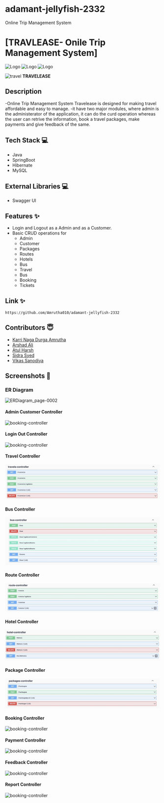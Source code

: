 # adamant-jellyfish-2332
Online Trip Management System
# [TRAVLEASE- Onile Trip Management System]
   ![Logo](https://img.shields.io/github/last-commit/Shibshankar01/-quizzical-drink-5030)
   ![Logo](https://img.shields.io/github/languages/code-size/Shibshankar01/-quizzical-drink-5030)
   ![Logo](https://img.shields.io/github/contributors/Shibshankar01/-quizzical-drink-5030)
   
   ![travel](https://img.icons8.com/office/1x/suitcase.png)
                       **TRAVELEASE**

  
 ## Description
   -Online Trip Management System Travelease is designed for making travel affordable and easy to manage.
   -it have two major modules, where admin is the administerator of the application, it can do the curd operation whereas the user can retrive the         information, book a travel packages, make payments and give feedback of the same.
     
 ## Tech Stack 💻
- Java
- SpringBoot
- Hibernate
- MySQL

## External Libraries 💻
- Swagger UI

## Features ✨

* Login and Logout as a Admin and as a Customer.
* Basic CRUD operations for 
  * Admin
  * Customer
  * Packages
  * Routes
  * Hotels
  * Bus
  * Travel
  * Bus
  * Booking
  * Tickets

## Link ✨
    https://github.com/Amrutha010/adamant-jellyfish-2332
   
## Contributors  😇
   -  [Karri Naga Durga Amrutha](https://github.com/Vivekkumar06)    
   -  [Arshad Ali](https://github.com/Arshada6105)
   -  [Atul Harsh](https://github.com/atulharsh22)
   -  [Sidra Syed](https://github.com/Sayeda-5)
   -  [Vikas Sanodiya](https://github.com/vikas-011)

## Screenshots  📸


### ER Diagram

![ERDiagram_page-0002](https://user-images.githubusercontent.com/101733074/208608706-417bb0db-cc05-4057-8555-2fb91a3ce80b.jpg)




#### Admin Customer Controller 

<img src="https://github.com/Shibshankar01/-quizzical-drink-5030/blob/main/TravelZilla/controller-screenshots/admin-customer-controller.png" alt="booking-controller" />




#### Login Out Controller 

<img src="https://github.com/Shibshankar01/-quizzical-drink-5030/blob/main/TravelZilla/controller-screenshots/login-logout-controller.png" alt="booking-controller" />

#### Travel Controller 

<img src="https://github.com/Amrutha010/adamant-jellyfish-2332/blob/main/TravelEase/Controller-Screenshort/Travel.jpg" />

#### Bus Controller 

<img src="https://github.com/Amrutha010/adamant-jellyfish-2332/blob/main/TravelEase/Controller-Screenshort/Bus.jpg" />

#### Route Controller 

<img src="https://github.com/Amrutha010/adamant-jellyfish-2332/blob/main/TravelEase/Controller-Screenshort/route.jpg" />

#### Hotel Controller 

<img src="https://github.com/Amrutha010/adamant-jellyfish-2332/blob/main/TravelEase/Controller-Screenshort/hotel.jpg" />

#### Package Controller 

<img src="https://github.com/Amrutha010/adamant-jellyfish-2332/blob/main/TravelEase/Controller-Screenshort/package.jpg" />




#### Booking Controller 

<img src="https://github.com/Shibshankar01/-quizzical-drink-5030/blob/main/TravelZilla/controller-screenshots/booking-controller.png" alt="booking-controller" />






#### Payment Controller 

<img src="https://github.com/Shibshankar01/-quizzical-drink-5030/blob/main/TravelZilla/controller-screenshots/payment-controller.png" alt="booking-controller" />



#### Feedback Controller 

<img src="https://github.com/Shibshankar01/-quizzical-drink-5030/blob/main/TravelZilla/controller-screenshots/feedback-controller.png" alt="booking-controller" />


#### Report Controller 

<img src="https://github.com/Shibshankar01/-quizzical-drink-5030/blob/main/TravelZilla/controller-screenshots/report-controller.png" alt="booking-controller" />


